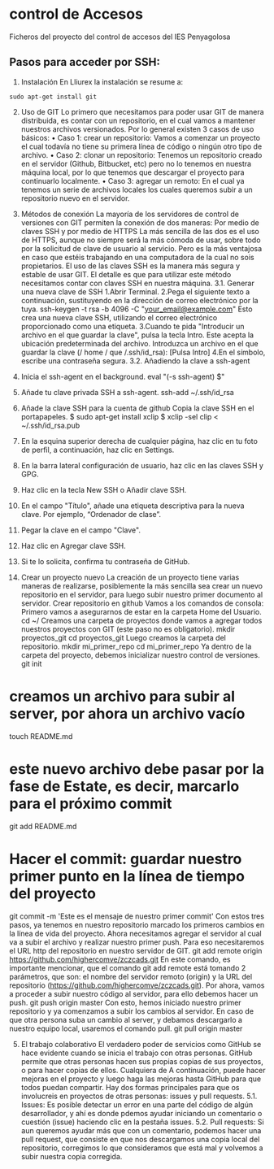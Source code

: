 # control de Accesos
Ficheros del proyecto del control de accesos del IES Penyagolosa

## Pasos para acceder por SSH:
1. Instalación
En Lliurex la instalación se resume a:
```
sudo apt-get install git
```
2. Uso de GIT
Lo primero que necesitamos para poder usar GIT de manera distribuida, es contar con un repositorio, en el cual vamos a mantener nuestros archivos versionados.
Por lo general existen 3 casos de uso básicos:
• Caso 1: crear un repositorio: Vamos a comenzar un proyecto el cual todavía no tiene su primera línea de código o ningún otro tipo de archivo.
• Caso 2: clonar un repositorio: Tenemos un repositorio creado en el servidor (Github, Bitbucket, etc) pero no lo tenemos en nuestra máquina local, por lo que tenemos que descargar el proyecto para continuarlo localmente.
• Caso 3: agregar un remoto: En el cual ya tenemos un serie de archivos locales los cuales queremos subir a un repositorio nuevo en el servidor.

3. Métodos de conexión
La mayoría de los servidores de control de versiones con GIT permiten la conexión de dos maneras: Por medio de claves SSH y por medio de HTTPS
La más sencilla de las dos es el uso de HTTPS, aunque no siempre será la más cómoda de usar, sobre todo por la solicitud de clave de usuario al servicio. Pero es la más ventajosa en caso que estéis trabajando en una computadora de la cual no sois
propietarios.
El uso de las claves SSH es la manera más segura y estable de usar GIT. El detalle es que para utilizar este método necesitamos contar con claves SSH en nuestra máquina.
3.1. Generar una nueva clave de SSH
1.Abrir Terminal.
2.Pega el siguiente texto a continuación, sustituyendo en la dirección de correo electrónico por la tuya.
ssh-keygen -t rsa -b 4096 -C "your_email@example.com"
Esto crea una nueva clave SSH, utilizando el correo electrónico proporcionado como una etiqueta.
3.Cuando te pida "Introducir un archivo en el que guardar la clave", pulsa la tecla Intro. Este acepta la ubicación predeterminada del archivo.
Introduzca un archivo en el que guardar la clave (/ home / que /.ssh/id_rsa): [Pulsa Intro]
4.En el símbolo, escribe una contraseña segura.
3.2. Añadiendo la clave a ssh-agent
1. Inicia el ssh-agent en el background.
eval "(-s ssh-agent) $"
2. Añade tu clave privada SSH a ssh-agent.
ssh-add ~/.ssh/id_rsa
3. Añade la clave SSH para la cuenta de github
Copia la clave SSH en el portapapeles.
$ sudo apt-get install xclip
$ xclip -sel clip < ~/.ssh/id_rsa.pub

1. En la esquina superior derecha de cualquier página, haz clic en tu foto de perfil, a continuación, haz clic en Settings.
2. En la barra lateral configuración de usuario, haz clic en las claves SSH y GPG.
3. Haz clic en la tecla New SSH o Añadir clave SSH.
4. En el campo "Título", añade una etiqueta descriptiva para la nueva clave. Por ejemplo, “Ordenador de clase”.
5. Pegar la clave en el campo "Clave".
6. Haz clic en Agregar clave SSH.
7. Si te lo solicita, confirma tu contraseña de GitHub.

4. Crear un proyecto nuevo
La creación de un proyecto tiene varias maneras de realizarse, posiblemente la más sencilla sea crear un nuevo repositorio en el servidor, para luego subir nuestro primer documento al servidor.
Crear repositorio en github
Vamos a los comandos de consola:
Primero vamos a asegurarnos de estar en la carpeta Home del Usuario.
cd ~/
Creamos una carpeta de proyectos donde vamos a agregar todos nuestros proyectos con GIT (este paso no es obligatorio).
mkdir proyectos_git
cd proyectos_git
Luego creamos la carpeta del repositorio.
mkdir mi_primer_repo
cd mi_primer_repo
Ya dentro de la carpeta del proyecto, debemos inicializar nuestro control de versiones.
git init
# creamos un archivo para subir al server, por ahora un archivo vacío
touch README.md
# este nuevo archivo debe pasar por la fase de Estate, es decir, marcarlo para el próximo commit
git add README.md
# Hacer el commit: guardar nuestro primer punto en la línea de tiempo del proyecto

git commit -m 'Este es el mensaje de nuestro primer commit'
Con estos tres pasos, ya tenemos en nuestro repositorio marcado los primeros cambios en la línea de vida del proyecto. Ahora necesitamos agregar el servidor al cual va a subir el archivo y realizar nuestro primer push.
Para eso necesitaremos el URL http del repositorio en nuestro servidor de GIT. git add remote origin https://github.com/highercomve/zczcads.git
En este comando, es importante mencionar, que el comando git add remote está tomando 2 parámetros, que son: el nombre del servidor remoto (origin) y la URL del repositorio (https://github.com/highercomve/zczcads.git).
Por ahora, vamos a proceder a subir nuestro código al servidor, para ello debemos hacer un push.
git push origin master
Con esto, hemos iniciado nuestro primer repositorio y ya comenzamos a subir los cambios al servidor. En caso de que otra persona suba un cambio al server, y debamos descargarlo a nuestro equipo local, usaremos el comando pull.
git pull origin master

5. El trabajo colaborativo
El verdadero poder de servicios como GitHub se hace evidente cuando se inicia el trabajo con otras personas. GitHub permite que otras personas hacen sus propias copias de sus proyectos, o para hacer copias de ellos. Cualquiera de A continuación, puede hacer mejoras en el proyecto y luego haga las mejoras hasta GitHub para que todos puedan compartir.
Hay dos formas principales para que os involucreis en proyectos de otras personas: issues y pull requests.
5.1. Issues:
Es posible detectar un error en una parte del código de algún desarrollador, y ahí es donde pdemos ayudar iniciando un comentario o cuestión (issue) haciendo clic en la pestaña issues.
5.2. Pull requests:
Si aun queremos ayudar más que con un comentario, podemos hacer una pull request, que consiste en que nos descargamos una copia local del repositorio, corregimos lo que consideramos que está mal y volvemos a subir nuestra copia corregida.
